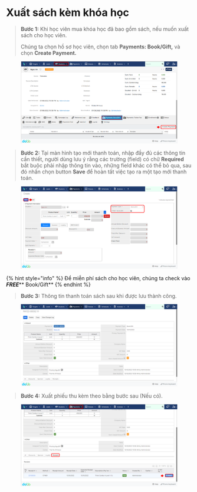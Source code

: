# Xuất sách kèm khóa học

> **Bước 1:** Khi học viên mua khóa học đã bao gồm sách, nếu muốn xuất sách cho học viên.&#x20;
>
> Chúng ta chọn hồ sơ học viên, chọn tab **Payments: Book/Gift,** và chọn **Create Payment.**

<figure><img src="../../.gitbook/assets/image (22).png" alt=""><figcaption></figcaption></figure>

> **Bước 2:** Tại màn hình tạo mới thanh toán, nhập đầy đủ các thông tin cần thiết, người dùng lưu ý rằng các trường (field) có chữ **Required** bắt buộc phải nhập thông tin vào, những field khác có thể bỏ qua, sau đó nhấn chọn button **Save** để hoàn tất việc tạo ra một tạo mới thanh toán.

<figure><img src="../../.gitbook/assets/image (29).png" alt=""><figcaption></figcaption></figure>

{% hint style="info" %}
Để miễn phí sách cho học viên, chúng ta check vào _**FREE**_** Book/Gift**
{% endhint %}

> **Bước 3:** Thông tin thanh toán sách sau khi được lưu thành công.

<figure><img src="../../.gitbook/assets/image (2) (2).png" alt=""><figcaption></figcaption></figure>

> **Bước 4:** Xuất phiếu thu kèm theo bằng bước sau (Nếu có).

<figure><img src="../../.gitbook/assets/image (5) (1) (1).png" alt=""><figcaption></figcaption></figure>
